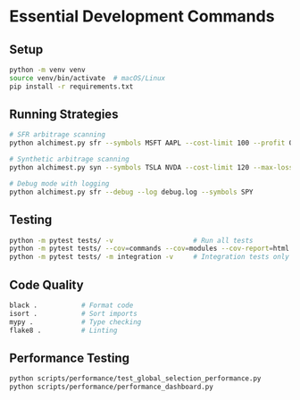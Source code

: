 # Essential Development Commands

## Setup
```bash
python -m venv venv
source venv/bin/activate  # macOS/Linux
pip install -r requirements.txt
```

## Running Strategies
```bash
# SFR arbitrage scanning
python alchimest.py sfr --symbols MSFT AAPL --cost-limit 100 --profit 0.75

# Synthetic arbitrage scanning
python alchimest.py syn --symbols TSLA NVDA --cost-limit 120 --max-loss 50

# Debug mode with logging
python alchimest.py sfr --debug --log debug.log --symbols SPY
```

## Testing
```bash
python -m pytest tests/ -v                    # Run all tests
python -m pytest tests/ --cov=commands --cov=modules --cov-report=html  # With coverage
python -m pytest tests/ -m integration -v     # Integration tests only
```

## Code Quality
```bash
black .           # Format code
isort .           # Sort imports
mypy .            # Type checking
flake8 .          # Linting
```

## Performance Testing
```bash
python scripts/performance/test_global_selection_performance.py
python scripts/performance/performance_dashboard.py
```
